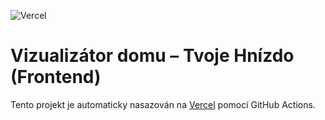 
![Vercel](https://img.shields.io/badge/deploy-vercel-success?style=for-the-badge&logo=vercel&color=000)

# Vizualizátor domu – Tvoje Hnízdo (Frontend)

Tento projekt je automaticky nasazován na [Vercel](https://vercel.com) pomocí GitHub Actions.
